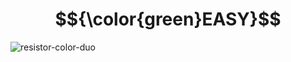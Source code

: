 # $${\color{green}EASY}$$
![resistor-color-duo](https://user-images.githubusercontent.com/65892342/232052371-6de03c58-6fd8-4f38-963f-419a6d31ac97.svg)
